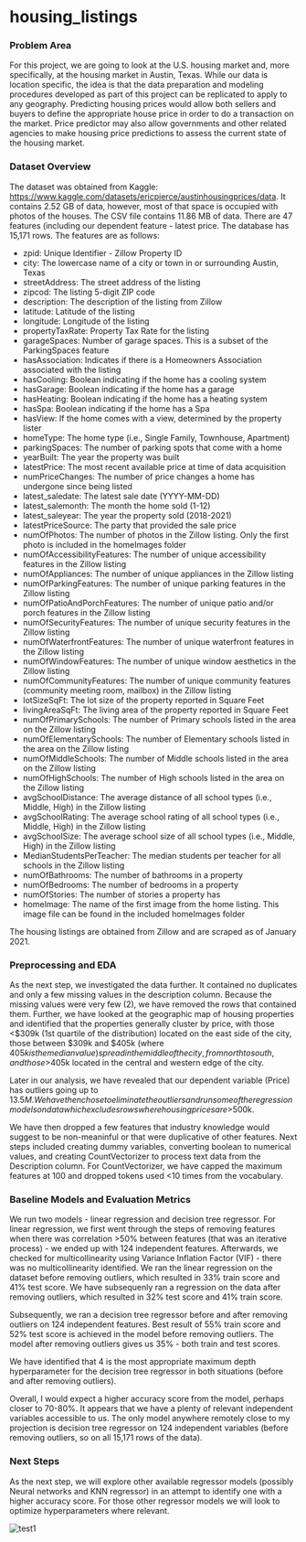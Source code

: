 # housing_listings

### Problem Area

For this project, we are going to look at the U.S. housing market and, more specifically, at the housing market in Austin, Texas. While our data is location specific, the idea is that the data preparation and modeling procedures developed as part of this project can be replicated to apply to any geography. Predicting housing prices would allow both sellers and buyers to define the appropriate house price in order to do a transaction on the market. Price predictor may also allow governments and other related agencies to make housing price predictions to assess the current state of the housing market.

### Dataset Overview

The dataset was obtained from Kaggle: https://www.kaggle.com/datasets/ericpierce/austinhousingprices/data. It contains 2.52 GB of data, however, most of that space is occupied with photos of the houses. The CSV file contains 11.86 MB of data. There are 47 features (including our dependent feature - latest price. The database has 15,171 rows. The features are as follows:

- zpid: Unique Identifier - Zillow Property ID
- city: The lowercase name of a city or town in or surrounding Austin, Texas
- streetAddress: The street address of the listing
- zipcod: The listing 5-digit ZIP code
- description: The description of the listing from Zillow
- latitude: Latitude of the listing
- longitude: Longitude of the listing
- propertyTaxRate: Property Tax Rate for the listing
- garageSpaces: Number of garage spaces. This is a subset of the ParkingSpaces feature
- hasAssociation: Indicates if there is a Homeowners Association associated with the listing
- hasCooling: Boolean indicating if the home has a cooling system
- hasGarage: Boolean indicating if the home has a garage
- hasHeating: Boolean indicating if the home has a heating system
- hasSpa: Boolean indicating if the home has a Spa
- hasView: If the home comes with a view, determined by the property lister
- homeType: The home type (i.e., Single Family, Townhouse, Apartment)
- parkingSpaces: The number of parking spots that come with a home
- yearBuilt: The year the property was built
- latestPrice: The most recent available price at time of data acquisition
- numPriceChanges: The number of price changes a home has undergone since being listed
- latest_saledate: The latest sale date (YYYY-MM-DD)
- latest_salemonth: The month the home sold (1-12)
- latest_saleyear: The year the property sold (2018-2021)
- latestPriceSource: The party that provided the sale price
- numOfPhotos: The number of photos in the Zillow listing. Only the first photo is included in the homeImages folder
- numOfAccessibilityFeatures: The number of unique accessibility features in the Zillow listing
- numOfAppliances: The number of unique appliances in the Zillow listing
- numOfParkingFeatures: The number of unique parking features in the Zillow listing
- numOfPatioAndPorchFeatures: The number of unique patio and/or porch features in the Zillow listing
- numOfSecurityFeatures: The number of unique security features in the Zillow listing
- numOfWaterfrontFeatures: The number of unique waterfront features in the Zillow listing
- numOfWindowFeatures: The number of unique window aesthetics in the Zillow listing
- numOfCommunityFeatures: The number of unique community features (community meeting room, mailbox) in the Zillow listing
- lotSizeSqFt: The lot size of the property reported in Square Feet
- livingAreaSqFt: The living area of the property reported in Square Feet
- numOfPrimarySchools: The number of Primary schools listed in the area on the Zillow listing
- numOfElementarySchools: The number of Elementary schools listed in the area on the Zillow listing
- numOfMiddleSchools: The number of Middle schools listed in the area on the Zillow listing
- numOfHighSchools: The number of High schools listed in the area on the Zillow listing
- avgSchoolDistance: The average distance of all school types (i.e., Middle, High) in the Zillow listing
- avgSchoolRating: The average school rating of all school types (i.e., Middle, High) in the Zillow listing
- avgSchoolSize: The average school size of all school types (i.e., Middle, High) in the Zillow listing
- MedianStudentsPerTeacher: The median students per teacher for all schools in the Zillow listing
- numOfBathrooms: The number of bathrooms in a property
- numOfBedrooms: The number of bedrooms in a property
- numOfStories: The number of stories a property has
- homeImage: The name of the first image from the home listing. This image file can be found in the included homeImages folder

The housing listings are obtained from Zillow and are scraped as of January 2021.

### Preprocessing and EDA

As the next step, we investigated the data further. It contained no duplicates and only a few missing values in the description column. Because the missing values were very few (2), we have removed the rows that contained them. Further, we have looked at the geographic map of housing properties and identified that the properties generally cluster by price, with those <$309k (1st quartile of the distribution) located on the east side of the city, those between $309k and $405k (where $405k is the median value) spread in the middle of the city, from north to south, and those >$405k located in the central and western edge of the city.  

Later in our analysis, we have revealed that our dependent variable (Price) has outliers going up to $13.5M. We have then chose to eliminate the outliers and run some of the regression models on data which excludes rows where housing prices are >$500k. 

We have then dropped a few features that industry knowledge would suggest to be non-meaninful or that were duplicative of other features. Next steps included creating dummy variables, converting boolean to numerical values, and creating CountVectorizer to process text data from the Description column. For CountVectorizer, we have capped the maximum features at 100 and dropped tokens used <10 times from the vocabulary.

### Baseline Models and Evaluation Metrics

We run two models - linear regression and decision tree regressor. For linear regression, we first went through the steps of removing features when there was correlation >50% between features (that was an iterative process) - we ended up with 124 independent features. Afterwards, we checked for multicollinearity using Variance Inflation Factor (VIF) - there was no multicollinearity identified. We ran the linear regression on the dataset before removing outliers, which resulted in 33% train score and 41% test score. We have subsequenly ran a regression on the data after removing outliers, which resulted in 32% test score and 41% train score.

Subsequently, we ran a decision tree regressor before and after removing outliers on 124 independent features. Best result of 55% train score and 52% test score is achieved in the model before removing outliers. The model after removing outliers gives us 35% - both train and test scores. 

We have identified that 4 is the most appropriate maximum depth hyperparameter for the decision tree regressor in both situations (before and after removing outliers).

Overall, I would expect a higher accuracy score from the model, perhaps closer to 70-80%. It appears that we have a plenty of relevant independent variables accessible to us. The only model anywhere remotely close to my projection is decision tree regressor on 124 independent variables (before removing outliers, so on all 15,171 rows of the data). 

### Next Steps

As the next step, we will explore other available regressor models (possibly Neural networks and KNN regressor) in an attempt to identify one with a higher accuracy score. For those other regressor models we will look to optimize hyperparameters where relevant.

![test1](https://github.com/nsysoeva/housing_listings/assets/152663360/f802526a-0d79-48bf-b43a-00b8fc74a70b)

